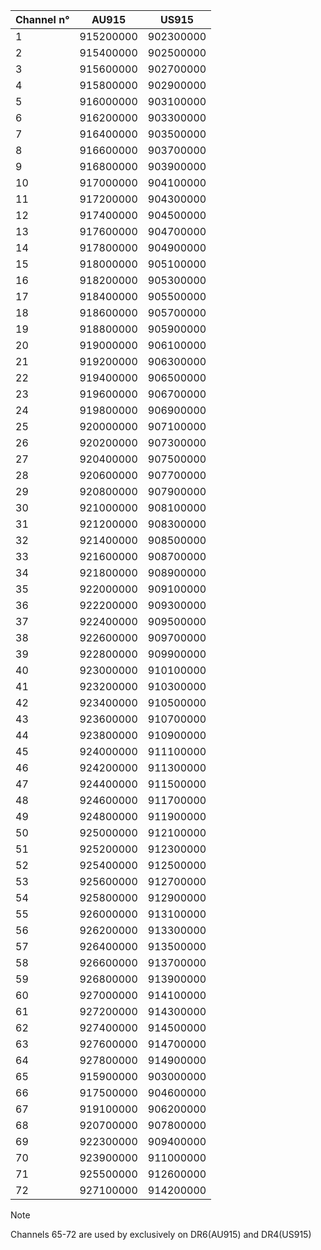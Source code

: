 

| **Channel n°** | **AU915** | **US915** |
| -------------- | --------- | --------- |
| 1              | 915200000 | 902300000 |
| 2              | 915400000 | 902500000 |
| 3              | 915600000 | 902700000 |
| 4              | 915800000 | 902900000 |
| 5              | 916000000 | 903100000 |
| 6              | 916200000 | 903300000 |
| 7              | 916400000 | 903500000 |
| 8              | 916600000 | 903700000 |
| 9              | 916800000 | 903900000 |
| 10             | 917000000 | 904100000 |
| 11             | 917200000 | 904300000 |
| 12             | 917400000 | 904500000 |
| 13             | 917600000 | 904700000 |
| 14             | 917800000 | 904900000 |
| 15             | 918000000 | 905100000 |
| 16             | 918200000 | 905300000 |
| 17             | 918400000 | 905500000 |
| 18 | 918600000 | 905700000 |
| 19 | 918800000 | 905900000 |
| 20 | 919000000 | 906100000 |
| 21 | 919200000 | 906300000 |
| 22 | 919400000 | 906500000 |
| 23 | 919600000 | 906700000 |
| 24 | 919800000 | 906900000 |
| 25 | 920000000 | 907100000 |
| 26 | 920200000 | 907300000 |
| 27 | 920400000 | 907500000 |
| 28 | 920600000 | 907700000 |
| 29 | 920800000 | 907900000 |
| 30 | 921000000 | 908100000 |
| 31 | 921200000 | 908300000 |
| 32 | 921400000 | 908500000 |
| 33 | 921600000 | 908700000 |
| 34 | 921800000 | 908900000 |
| 35 | 922000000 | 909100000 |
| 36 | 922200000 | 909300000 |
| 37 | 922400000 | 909500000 |
| 38 | 922600000 | 909700000 |
| 39 | 922800000 | 909900000 |
| 40 | 923000000 | 910100000 |
| 41 | 923200000 | 910300000 |
| 42 | 923400000 | 910500000 |
| 43 | 923600000 | 910700000 |
| 44 | 923800000 | 910900000 |
| 45 | 924000000 | 911100000 |
| 46 | 924200000 | 911300000 |
| 47 | 924400000 | 911500000 |
| 48 | 924600000 | 911700000 |
| 49 | 924800000 | 911900000 |
| 50 | 925000000 | 912100000 |
| 51 | 925200000 | 912300000 |
| 52 | 925400000 | 912500000 |
| 53 | 925600000 | 912700000 |
| 54 | 925800000 | 912900000 |
| 55 | 926000000 | 913100000 |
| 56 | 926200000 | 913300000 |
| 57 | 926400000 | 913500000 |
| 58 | 926600000 | 913700000 |
| 59 | 926800000 | 913900000 |
| 60 | 927000000 | 914100000 |
| 61 | 927200000 | 914300000 |
| 62 | 927400000 | 914500000 |
| 63 | 927600000 | 914700000 |
| 64 | 927800000 | 914900000 |
| 65 | 915900000 | 903000000 |
| 66 | 917500000 | 904600000 |
| 67 | 919100000 | 906200000 |
| 68 | 920700000 | 907800000 |
| 69 | 922300000 | 909400000 |
| 70 | 923900000 | 911000000 |
| 71 | 925500000 | 912600000 |
| 72 | 927100000 | 914200000 |

>[!NOTE]
>Channels 65-72 are used by exclusively on DR6(AU915) and DR4(US915)
